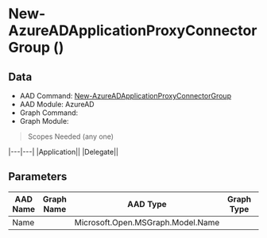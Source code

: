 # New-AzureADApplicationProxyConnectorGroup ()

## Data

+ AAD Command: [New-AzureADApplicationProxyConnectorGroup](https://docs.microsoft.com/en-us/powershell/module/AzureAD/New-AzureADApplicationProxyConnectorGroup)
+ AAD Module: AzureAD
+ Graph Command: [](https://docs.microsoft.com/en-us/powershell/module//)
+ Graph Module: 

> Scopes Needed (any one)

|---|---|
|Application||
|Delegate||

## Parameters

|AAD Name|Graph Name|AAD Type|Graph Type|Infos|
|---|---|---|---|---|
|Name||Microsoft.Open.MSGraph.Model.Name|||

